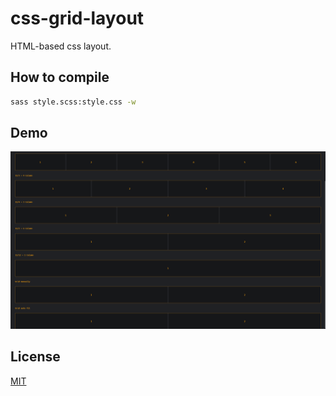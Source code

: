 # css-grid-layout
HTML-based css layout.

## How to compile
```bash
sass style.scss:style.css -w
```

## Demo
![demo](demo.png)

## License
[MIT](https://choosealicense.com/licenses/mit/)